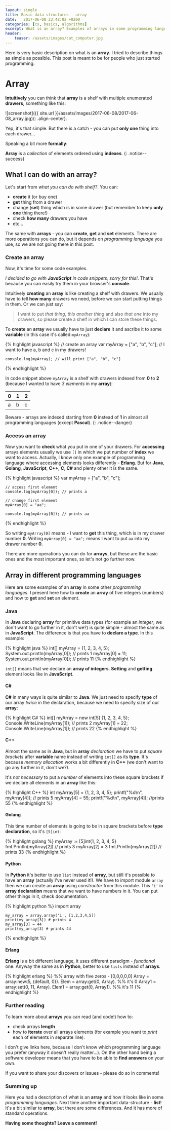 ```yaml
---
layout: single
title: Basic data structures - array
date:   2017-06-08 23:48:02 +0200
categories: [cs, basics, algorithms]
excerpt: What is an array? Examples of arrays in some programming languages.
header:
    teaser: /assets/images/cat_computer.jpg
---
```


Here is very basic description on what is an **array**. I tried to describe
things as simple as possible. This post is meant to be for
people who just started programming.

# Array

**Intuitively** you can think that **array** is a shelf with multiple
enumerated **drawers**, something like this:

![screenshot]({{ site.url }}/assets/images/2017-06-08/2017-06-08_array.jpg){: .align-center}.

Yep, it's that simple. But there is a catch - you can put **only
one** thing into each drawer...

Speaking a bit more **formally**:

**Array** is a *collection* of elements ordered using **indexes**.
{: .notice--success}

## What I can do with an array?

Let's start from *what you can do with shelf?*. You can:

* **create** it (or buy one)
* **get** thing from a drawer
* change (**set**) thing which is in some drawer (but remember to keep **only one**
thing there!)
* check **how many** drawers you have
* etc...

The same with **arrays** - you can **create**, **get** and **set** elements.
There are more operations you can do, but it depends on *programming
language* you use, so we are not going there in this post.

### Create an array

Now, it's time for some code examples.

*I decided to go with **JavaScript** in
code snippets, sorry for this!*. That's because you can easily try them in your
browser's **console**.

Intuitively **creating** an **array** is like creating a shelf with drawers. We
usually have to
tell **how many** drawers we need, before we can start putting things in them.
Or we can just say:

> I want to put *that thing*, *this another thing* and also *that one* into my
drawers, so please create a shelf in which I can store these things.

To **create** an **array** we usually have to just **declare** it and ascribe it to
some **variable** (in this case it's called `myArray`):

{% highlight javascript %}
    // create an array
    var myArray = ["a", "b", "c"]; // I want to have a, b and c in my drawers!

    console.log(myArray); // will print ["a", "b", "c"]
{% endhighlight %}

In code snippet above `myArray` is a shelf with drawers indexed from **0** to **2** (because I
wanted to have *3 elements* in my **array**):

<table>
    <thead>
        <tr>
            <th>0</th>
            <th>1</th>
            <th>2</th>
        </tr>
    </thead>
    <tbody>
        <tr>
            <td>a</td>
            <td>b</td>
            <td>c</td>
        </tr>
    </tbody>
</table>


Beware - arrays are indexed starting from **0** instead of
**1** in almost all programming languages (except **Pascal**).
{: .notice--danger}

### Access an array

Now you want to **check** what you put in one of your drawers.
For **accessing** arrays elements usually we use `[]` in which we put
number of **index** we want to access. Actually, I know only one example
of programming language where accessing elements looks differently - **Erlang**.
But for **Java**, **Golang**, **JavaScript**, **C++**, **C**, **C#**
and plenty other it is the same.

{% highlight javascript %}
    var myArray = ["a", "b", "c"];

    // access first element
    console.log(myArray[0]); // prints a

    // change first element
    myArray[0] = "aa";

    console.log(myArray[0]); // prints aa
{% endhighlight %}

So writing `myArray[0]` means - I want to **get** this thing, which is
in my drawer number **0**.
Writing `myArray[0] = "aa";` means I want to put
`aa` into my drawer number **0**.

There are more operations you can do for **arrays**, but these
are the basic ones and the most important ones, so let's not go further
now.

## Array in different programming languages

Here are some examples of an **array** in some other *programming languages*.
I present here how to **create**
an **array** of five integers (numbers) and how to **get** and **set** an
element.

### Java

In **Java** declaring **array** for primitive data types (for example an
*integer*, we don't want to go further in it, don't we?)
is quite simple - almost the same as in **JavaScript**. The difference is that
you have to **declare a type**. In this example:

{% highlight java %}
    int[] myArray = {1, 2, 3, 4, 5};
    System.out.println(myArray[0]); // prints 1
    myArray[0] = 11;
    System.out.println(myArray[0]); // prints 11
{% endhighlight %}

`int[]` means that we declare an **array of integers**. **Setting** and
**getting** element looks like in **JavaScript**.

#### **C#**

**C#** in many ways is quite similar to **Java**. We just need to specify
**type** of our array *twice* in the declaration, because we need to specify
size of our **array**:

{% highlight C# %}
    int[] myArray = new int[5] {1, 2, 3, 4, 5};
    Console.WriteLine(myArray[1]); // prints 2
    myArray[1] = 22;
    Console.WriteLine(myArray[1]); // prints 22
{% endhighlight %}

#### C++

Almost the same as in **Java**, but in **array** *declaration* we have to put
*square brackets*
after **variable** name instead of writing `int[]` as its **type**.
It's because *memory allocation* works a bit differently in **C++**
(we don't want to go any further in it, don't we?).

It's *not necessary* to put
a *number* of elements into these square brackets if we declare all elements
in an **array** like this:

{% highlight C++ %}
    int myArray[5] = {1, 2, 3, 4, 5};
    printf("%d\n", myArray[4]); // prints 5
    myArray[4] = 55;
    printf("%d\n", myArray[4]); //prints 55
{% endhighlight %}

#### Golang

This time number of elements is going to be in square brackets before
**type declaration**, so it's `[5]int`:

{% highlight golang %}
	myArray := [5]int{1, 2, 3, 4, 5}
	fmt.Println(myArray[2])  // prints 3
	myArray[2] = 3
	fmt.Println(myArray[2]) // prints 33
{% endhighlight %}

#### Python

In **Python** it's better to use `list` instead of **array**, but
still it's possible to have an **array** (actually I've never used it!).
We have to import module `array` then we can create an **array** using
*constructor* from this module.
This `'i'` in **array declaration** means that we want to have numbers in it.
You can put other things in it, check documentation.

{% highlight python %}
    import array

    my_array = array.array('i', [1,2,3,4,5])
    print(my_array[3]) # prints 4
    my_array[3] = 44
    print(my_array[3] # prints 44
{% endhighlight %}

#### Erlang

**Erlang** is a bit different language, it uses different paradigm - *functional*
one.
Anyway the same as in **Python**, better to use `lists` instead of **arrays**.

{% highlight erlang %}
    %% array with five zeros - [0,0,0,0,0]
    Array = array:new(5, {default, 0}).
    Elem = array:get(0, Array). %% it's 0
    Array1 = array:set(0, 11, Array).
    Elem1 = array:get(0, Array1). %% it's 11
{% endhighlight %}

### Further reading

To learn more about **arrays** you can read (and code!) how to:

* check arrays **length**
* how to **iterate** over all arrays elements (for example you want to
*print* each of elements in separate line).

I don't give links here, because I don't know which programming language
you prefer (anyway it doesn't really matter...). On the other hand
being a software developer means that you have to be able to **find
answers** on your own.

If you want to share your discovers or issues - please do so in comments!

### Summing up

Here you had a description of what is an **array** and how it looks
like in some *programming languages*.
Next time another important data-structure - **list**! It's a bit similar
to **array**, but there are some differences. And it has more of standard
operations.

**Having some thoughts? Leave a comment!**
